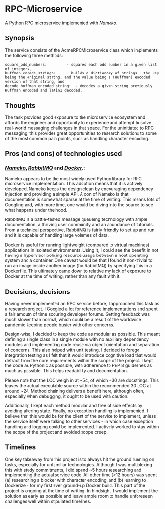 # RPC-Microservice
A Python RPC microservice implemented with [*Nameko*](https://nameko.readthedocs.io/en/stable/).

## Synopsis
The service consists of the AcmeRPCMicroservice class which implements the following three methods:
```
square_odd_numbers: 		- squares each odd number in a given list of integers,
huffman_encode_strings: 	- builds a dictionary of strings - the key being the original string, and the value being a (Huffman) encoded version of that string, and
decode_huffman_encoded_string:	- decodes a given string previously Huffman encoded and latin1 decoded.
```

## Thoughts
The task provides good exposure to the microservice ecosystem and affords the engineer and opportunity to experience and attempt to solve real-world messaging challenges in that space. For the uninitiated to RPC messaging, this provides great opportunities to research solutions to some of the most common pain points, such as handling character encoding.

## Pros (and cons) of technologies used
### [*Nameko*](https://nameko.readthedocs.io/en/stable/), [*RabbitMQ*](https://www.rabbitmq.com/) and [*Docker*](https://www.docker.com/).:
Nameko appears to be the most widely used Python library for RPC microservice implementation. This adoption means that it is actively developed. Nameko keeps the design clean by encouraging dependency injection and providing a simple API. A con of Nameko is that documentation is somewhat sparse at the time of writing. This means lots of Googling and, with more time, one would be diving into the source to see what happens under the hood.

RabbitMQ is a battle-tested message queueing technology with ample documentation, a thriving user community and an abundance of tutorials. From a technical perspective, RabbitMQ is fairly friendly to set up and run and it is capable of handling large volumes of data.

Docker is useful for running lightweight (compared to virtual machines) applications in isolated environments. Using it, I could see the benefit in not having a hypervisor policing resource usage between a host operating system and a container. One caveat would be that I found it non-trivial to run an image inside another image (for RabbitMQ) by specifying this in a Dockerfile. This ultimately came down to relative my lack of exposure to Docker at the time of writing, rather than any fault with it.

## Decisions, decisions
Having never implemented an RPC service before, I approached this task as a research project. I Googled a lot for reference implementations and spent a fair amoutn of time scouring developer forums. Getting feedback was much slower than normal, which could be a result of the worldwide pandemic keeping people busier with other concerns.

Design-wise, I decided to keep the code as modular as possible. This meant defining a single class in a single module with no auxiliary dependency modules and implementing code reuse via object orientation and separation of concerns. This also helped with unit testing. I decided to forego integration testing as I felt that it would introduce cognitive load that would detract from the core requirements within the scope of the project. I kept the code as Pythonic as possible, with adherence to PEP 8 guidelines as much as possible. This helps readability and documentation.

Please note that the LOC weigh in at ~54, of which ~30 are docstrings. This leaves the actual executable source within the recommended 30 LOC at around ~24. Method chaining delivers a benefit here, although often, especially when debugging, it ought to be used with caution.

Additionally, I kept each method modular and free of side effects by avoiding altering state. Finally, no exception handling is implemented. I believe that this would be for the client of the service to implement, unless the service itself were talking to other services - in which case exception handling and logging could be implemented. I actively worked to stay within the scope of the project and avoided scope creep.

## Timelines
One key takeaway from this project is to always hit the ground running on tasks, especially for unfamiliar technologies. Although I was multiplexing this with study commitments, I did spend ~5 hours researching and implementing the actual service code. All other time (>12 hours) was spent (a) researching a blocker with character encoding, and (b) learning to Dockerize - for my first ever ground-up Docker build. This part of the project is ongoing at the time of writing. In hindsight, I would implement the solution as early as possible and leave ample room to handle unforeseen challenges well within stipulated timelines.
